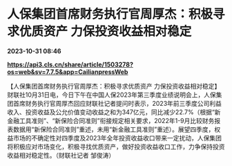 # 人保集团首席财务执行官周厚杰：积极寻求优质资产 力保投资收益相对稳定

**2023-10-31 08:46**

**https://api3.cls.cn/share/article/1503278?os=web&sv=7.7.5&app=CailianpressWeb**

【人保集团首席财务执行官周厚杰：积极寻求优质资产 力保投资收益相对稳定】财联社10月31日电，今日下午在中国人保2023年第三季度业绩说明会上，人保集团首席财务执行官周厚杰回应财联社记者提问时表示，2023年前三季度公司利益收入、投资收益及公允价值变动收益之和为347亿元，同比减少22.7%（根据“新金融工具准则”、“新保险合同准则”衔接规定相关要求，2022年1-9月比较财务报表数据用“新保险合同准则”重述，未用“新金融工具准则”重述）。展望四季度，权益市场的不确定性对四季度及2023年全年投资收益收口带来一定扰动，人保集团将积极应对市场变化，积极寻找优质资产，做好投资收益收口工作，力争保持投资收益相对稳定性。（财联社记者 邹俊涛）